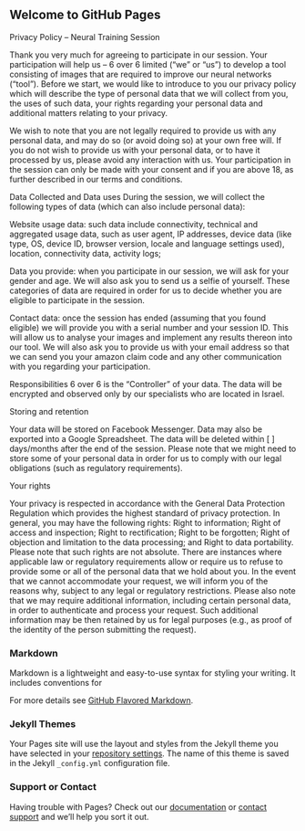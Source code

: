 ## Welcome to GitHub Pages

Privacy Policy – Neural Training Session

Thank you very much for agreeing to participate in our session. Your participation will help us – 6 over 6 limited (“we” or “us”) to develop a tool consisting of images that are required to improve our neural networks (“tool”). Before we start, we would like to introduce to you our privacy policy which will describe the type of personal data that we will collect from you, the uses of such data, your rights regarding your personal data and additional matters relating to your privacy.  

We wish to note that you are not legally required to provide us with any personal data, and may do so (or avoid doing so) at your own free will. If you do not wish to provide us with your personal data, or to have it processed by us, please avoid any interaction with us. Your participation in the session can only be made with your consent and if you are above 18, as further described in our terms and conditions.

Data Collected and Data uses
During the session, we will collect the following types of data (which can also include personal data):

Website usage data: such data include connectivity, technical and aggregated usage data, such as user agent, IP addresses, device data (like type, OS, device ID, browser version, locale and language settings used), location, connectivity data, activity logs; 

Data you provide: when you participate in our session, we will ask for your gender and age. We will also ask you to send us a selfie of yourself. These categories of data are required in order for us to decide whether you are eligible to participate in the session.

Contact data: once the session has ended (assuming that you found eligible) we will provide you with a serial number and your session ID. This will allow us to analyse your images and implement any results thereon into our tool. We will also ask you to provide us with your email address so that we can send you your amazon claim code and any other communication with you regarding your participation. 

Responsibilities
6 over 6 is the “Controller” of your data. The data will be encrypted and observed only by our specialists who are located in Israel. 

Storing and retention

Your data will be stored on Facebook Messenger. Data may also be exported into a Google Spreadsheet. The data will be deleted within [                ] days/months after the end of the session. Please note that we might need to store some of your personal data in order for us to comply with our legal obligations (such as regulatory requirements).

Your rights  

Your privacy is respected in accordance with the General Data Protection Regulation which provides the highest standard of privacy protection. In general, you may have the following rights: Right to information; Right of access and inspection; Right to rectification; Right to be forgotten; Right of objection and limitation to the data processing; and Right to data portability. Please note that such rights are not absolute. There are instances where applicable law or regulatory requirements allow or require us to refuse to provide some or all of the personal data that we hold about you. In the event that we cannot accommodate your request, we will inform you of the reasons why, subject to any legal or regulatory restrictions.
Please also note that we may require additional information, including certain personal data, in order to authenticate and process your request. Such additional information may be then retained by us for legal purposes (e.g., as proof of the identity of the person submitting the request).

### Markdown

Markdown is a lightweight and easy-to-use syntax for styling your writing. It includes conventions for



For more details see [GitHub Flavored Markdown](https://guides.github.com/features/mastering-markdown/).

### Jekyll Themes

Your Pages site will use the layout and styles from the Jekyll theme you have selected in your [repository settings](https://github.com/itkau/6over6privacy/settings). The name of this theme is saved in the Jekyll `_config.yml` configuration file.

### Support or Contact

Having trouble with Pages? Check out our [documentation](https://docs.github.com/categories/github-pages-basics/) or [contact support](https://support.github.com/contact) and we’ll help you sort it out.
